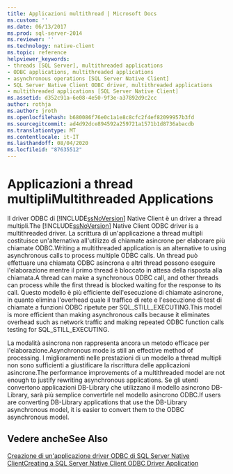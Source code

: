 ```yaml
---
title: Applicazioni multithread | Microsoft Docs
ms.custom: ''
ms.date: 06/13/2017
ms.prod: sql-server-2014
ms.reviewer: ''
ms.technology: native-client
ms.topic: reference
helpviewer_keywords:
- threads [SQL Server], multithreaded applications
- ODBC applications, multithreaded applications
- asynchronous operations [SQL Server Native Client]
- SQL Server Native Client ODBC driver, multithreaded applications
- multithreaded applications [SQL Server Native Client]
ms.assetid: d352c91a-6e08-4e50-9f3e-a37892d9c2cc
author: rothja
ms.author: jroth
ms.openlocfilehash: b680086f76e0c1a1e8c8cfc2f4ef82099957b3fd
ms.sourcegitcommit: ad4d92dce894592a259721a1571b1d8736abacdb
ms.translationtype: MT
ms.contentlocale: it-IT
ms.lasthandoff: 08/04/2020
ms.locfileid: "87635512"
---
```

# <a name="multithreaded-applications"></a><span data-ttu-id="316c4-102">Applicazioni a thread multipli</span><span class="sxs-lookup"><span data-stu-id="316c4-102">Multithreaded Applications</span></span>
  <span data-ttu-id="316c4-103">Il driver ODBC di [!INCLUDE[ssNoVersion](../../../includes/ssnoversion-md.md)] Native Client è un driver a thread multipli.</span><span class="sxs-lookup"><span data-stu-id="316c4-103">The [!INCLUDE[ssNoVersion](../../../includes/ssnoversion-md.md)] Native Client ODBC driver is a multithreaded driver.</span></span> <span data-ttu-id="316c4-104">La scrittura di un'applicazione a thread multipli costituisce un'alternativa all'utilizzo di chiamate asincrone per elaborare più chiamate ODBC.</span><span class="sxs-lookup"><span data-stu-id="316c4-104">Writing a multithreaded application is an alternative to using asynchronous calls to process multiple ODBC calls.</span></span> <span data-ttu-id="316c4-105">Un thread può effettuare una chiamata ODBC asincrona e altri thread possono eseguire l'elaborazione mentre il primo thread è bloccato in attesa della risposta alla chiamata.</span><span class="sxs-lookup"><span data-stu-id="316c4-105">A thread can make a synchronous ODBC call, and other threads can process while the first thread is blocked waiting for the response to its call.</span></span> <span data-ttu-id="316c4-106">Questo modello è più efficiente dell'esecuzione di chiamate asincrone, in quanto elimina l'overhead quale il traffico di rete e l'esecuzione di test di chiamate a funzioni ODBC ripetute per SQL_STILL_EXECUTING.</span><span class="sxs-lookup"><span data-stu-id="316c4-106">This model is more efficient than making asynchronous calls because it eliminates overhead such as network traffic and making repeated ODBC function calls testing for SQL_STILL_EXECUTING.</span></span>  
  
 <span data-ttu-id="316c4-107">La modalità asincrona non rappresenta ancora un metodo efficace per l'elaborazione.</span><span class="sxs-lookup"><span data-stu-id="316c4-107">Asynchronous mode is still an effective method of processing.</span></span> <span data-ttu-id="316c4-108">I miglioramenti nelle prestazioni di un modello a thread multipli non sono sufficienti a giustificare la riscrittura delle applicazioni asincrone.</span><span class="sxs-lookup"><span data-stu-id="316c4-108">The performance improvements of a multithreaded model are not enough to justify rewriting asynchronous applications.</span></span> <span data-ttu-id="316c4-109">Se gli utenti convertono applicazioni DB-Library che utilizzano il modello asincrono DB-Library, sarà più semplice convertirle nel modello asincrono ODBC.</span><span class="sxs-lookup"><span data-stu-id="316c4-109">If users are converting DB-Library applications that use the DB-Library asynchronous model, it is easier to convert them to the ODBC asynchronous model.</span></span>  
  
## <a name="see-also"></a><span data-ttu-id="316c4-110">Vedere anche</span><span class="sxs-lookup"><span data-stu-id="316c4-110">See Also</span></span>  
 [<span data-ttu-id="316c4-111">Creazione di un'applicazione driver ODBC di SQL Server Native Client</span><span class="sxs-lookup"><span data-stu-id="316c4-111">Creating a SQL Server Native Client ODBC Driver Application</span></span>](creating-a-driver-application.md)  
  
  
